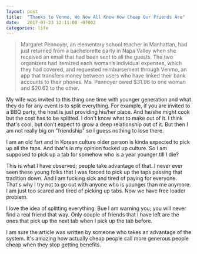 ```yaml
---
layout: post
title:  "Thanks to Venmo, We Now All Know How Cheap Our Friends Are"
date:   2017-07-23 12:11:00 -07002
categories: life
---
```


>Margaret Pennoyer, an elementary school teacher in Manhattan, had just returned from a bachelorette party in Napa Valley when she received an email that had been sent to all the guests. The two organizers had itemized each woman’s individual expenses, which they had covered, and requested reimbursement through Venmo, an app that transfers money between users who have linked their bank accounts to their phones. Ms. Pennoyer owed $31.98 to one woman and $20.62 to the other.

My wife was invited to this thing one time with younger generation and what they do for any event is to split everything. For example, if you are invited to a BBQ party, the host is just providing his/her place. And he/she might cook but the cost has to be splitted. I don't know what to make out of it. I think that's cool, but don't expect to grow a deep relationship out of it. But then I am not really big on "friendship" so I guess nothing to lose there.

I am an old fart and in Korean culture older person is kinda expected to pick up all the taps. And that's in my opinion fucked up culture. So I am supposed to pick up a tab for somehow who is a year younger till I die? 

This is what I have observed; people take advantage of that. I never ever seen these young folks that I was forced to pick up the taps passing that tradition down. And I am fucking sick and tired of paying for everyone. That's why I try not to go out with anyone who is younger than me anymore. I am just too scared and tired of picking up tabs. Now we have free loader problem. 

I love the idea of splitting everything. Bue I am warning you; you will never find a real friend that way. Only couple of friends that I have left are the ones that pick up the next tab when I pick up the tab before.

I am sure the article was written by someone who takes an advantage of the system. It's amazing how actually cheap people call more generous people cheap when they stop getting benefits.